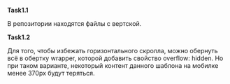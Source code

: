 **Task1.1**

В репозитории находятся файлы с вертской.

**Task1.2**

Для того, чтобы избежать горизонтального скролла, можно oбернуть всё в обертку wrapper, которой добавить свойство overflow: hidden. Но при таком варианте, некоторый контент данного шаблона на мобилке менее 370px будут теряться.

